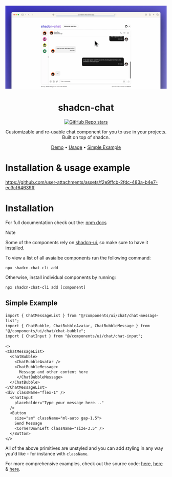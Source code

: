 [<img src="shadcn-preview.png">](https://shadcn-chat.vercel.app/)

<h1 align="center">shadcn-chat</h1>
<div align="center">

   [![GitHub Repo stars](https://img.shields.io/github/stars/jakobhoeg/shadcn-chat)](https://github.com/jakobhoeg/shadcn-chat/stargazers)
   
</div>


<p align="center">Customizable and re-usable chat component for you to use in your projects. Built on top of shadcn.</p>

<div align="center">

[Demo](https://shadcn-chat.vercel.app/) • [Usage](#Usage) • [Simple Example](#SimpleExample)

</div>

# Installation & usage example

https://github.com/user-attachments/assets/f2e9ffcb-2fdc-483a-b4e7-ec3cf64639ff

# Installation

For full documentation check out the: [npm docs](https://www.npmjs.com/package/shadcn-chat-cli)

> [!NOTE] 
> Some of the components rely on [shadcn-ui](https://ui.shadcn.com/docs/installation), so make sure to have it installed.

To view a list of all avaialbe components run the following command:

```
npx shadcn-chat-cli add
```

Otherwise, install individual components by running:

```
npx shadcn-chat-cli add [component]
```

## Simple Example

```
import { ChatMessageList } from "@/components/ui/chat/chat-message-list";
import { ChatBubble, ChatBubbleAvatar, ChatBubbleMessage } from "@/components/ui/chat/chat-bubble";
import { ChatInput } from "@/components/ui/chat/chat-input";

<>
<ChatMessageList>
  <ChatBubble>
    <ChatBubbleAvatar />
    <ChatBubbleMessage>
      Message and other content here
     </ChatBubbleMessage>
  </ChatBubble>
</ChatMessageList>
<div className="flex-1" />
  <ChatInput
    placeholder="Type your message here..."
  />
  <Button
    size="sm" className="ml-auto gap-1.5">
    Send Message
    <CornerDownLeft className="size-3.5" />
  </Button>
</>
```

All of the above primitives are unstyled and you can add styling in any way you'd like - for instance with `className`.

For more comprehensive examples, check out the source code: [here](https://github.com/jakobhoeg/shadcn-chat/blob/master/src/app/chatbot/page.tsx#L106-L175), [here](https://github.com/jakobhoeg/shadcn-chat/blob/master/src/app/chatbot2/page.tsx#L106-L175) & [here](https://github.com/jakobhoeg/shadcn-chat/blob/master/src/components/chat/chat-list.tsx#L54-L63).
